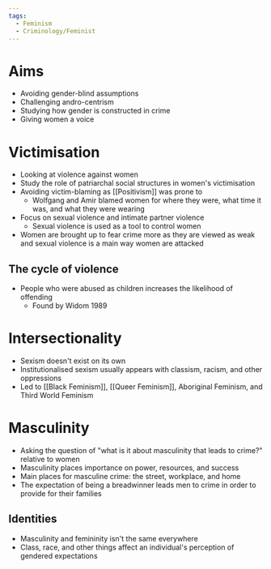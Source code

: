 ```yaml
---
tags:
  - Feminism
  - Criminology/Feminist
---
```


# Aims
- Avoiding gender-blind assumptions
- Challenging andro-centrism
- Studying how gender is constructed in crime
- Giving women a voice

# Victimisation
- Looking at violence against women
- Study the role of patriarchal social structures in women's victimisation
- Avoiding victim-blaming as [[Positivism]] was prone to
	- Wolfgang and Amir blamed women for where they were, what time it was, and what they were wearing
- Focus on sexual violence and intimate partner violence
	- Sexual violence is used as a tool to control women
- Women are brought up to fear crime more as they are viewed as weak and sexual violence is a main way women are attacked

## The cycle of violence
- People who were abused as children increases the likelihood of offending
	- Found by Widom 1989

# Intersectionality
- Sexism doesn't exist on its own
- Institutionalised sexism usually appears with classism, racism, and other oppressions
- Led to [[Black Feminism]], [[Queer Feminism]], Aboriginal Feminism, and Third World Feminism

# Masculinity
- Asking the question of "what is it about masculinity that leads to crime?" relative to women
- Masculinity places importance on power, resources, and success
- Main places for masculine crime: the street, workplace, and home
- The expectation of being a breadwinner leads men to crime in order to provide for their families

## Identities
- Masculinity and femininity isn't the same everywhere
- Class, race, and other things affect an individual's perception of gendered expectations